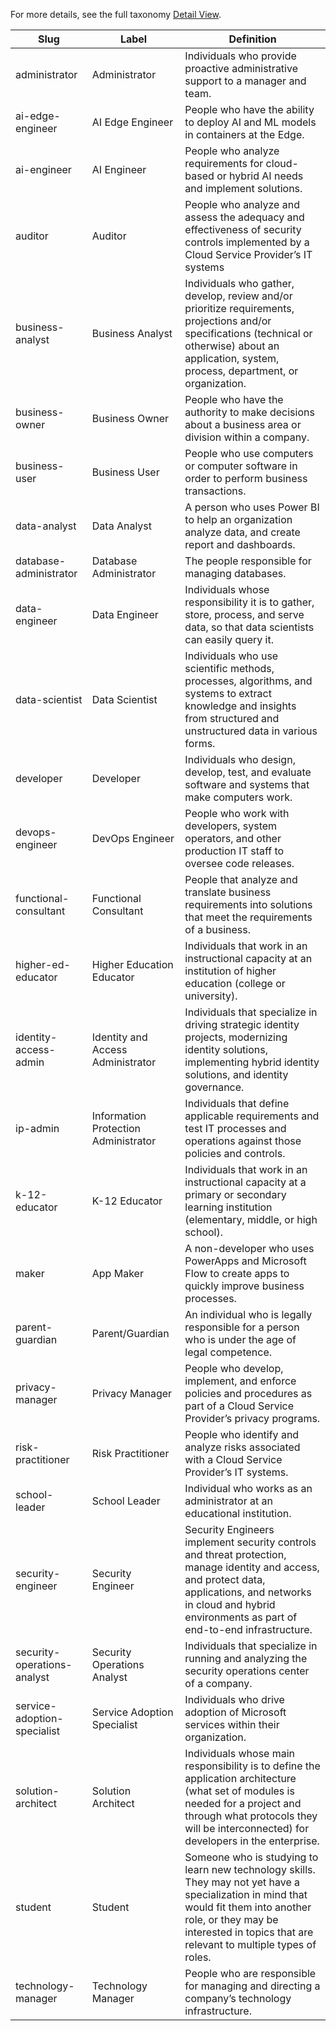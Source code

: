 For more details, see the full taxonomy [Detail View](https://taxonomyservice.azurefd.net/TaxonomyServiceAdminPage/#taxonomy/detail/2021-03-12T21:18:19.4132912Z!0a68a0fd-8b3a-4e07-b1e7-6b0cdd4582ab/role).

| Slug                        | Label                                | Definition                                                                                                                                                                                                                      |
|-----------------------------|--------------------------------------|---------------------------------------------------------------------------------------------------------------------------------------------------------------------------------------------------------------------------------|
| administrator               | Administrator                        | Individuals who provide proactive administrative support to a manager and team.                                                                                                                                                 |
| ai-edge-engineer            | AI Edge Engineer                     | People who have the ability to deploy AI and ML models in containers at the Edge.                                                                                                                                               |
| ai-engineer                 | AI Engineer                          | People who analyze requirements for cloud-based or hybrid AI needs and implement solutions.                                                                                                                                     |
| auditor                     | Auditor                              | People who analyze and assess the adequacy and effectiveness of security controls implemented by a Cloud Service Provider’s IT systems                                                                                          |
| business-analyst            | Business Analyst                     | Individuals who gather, develop, review and/or prioritize requirements, projections and/or specifications (technical or otherwise) about an application, system, process, department, or organization.                          |
| business-owner              | Business Owner                       | People who have the authority to make decisions about a business area or division within a company.                                                                                                                             |
| business-user               | Business User                        | People who use computers or computer software in order to perform business transactions.                                                                                                                                        |
| data-analyst                | Data Analyst                         | A person who uses Power BI to help an organization analyze data, and create report and dashboards.                                                                                                                              |
| database-administrator      | Database Administrator               | The people responsible for managing databases.                                                                                                                                                                                  |
| data-engineer               | Data Engineer                        | Individuals whose responsibility it is to gather, store, process, and serve data, so that data scientists can easily query it.                                                                                                  |
| data-scientist              | Data Scientist                       | Individuals who use scientific methods, processes, algorithms, and systems to extract knowledge and insights from structured and unstructured data in various forms.                                                            |
| developer                   | Developer                            | Individuals who design, develop, test, and evaluate software and systems that make computers work.                                                                                                                              |
| devops-engineer             | DevOps Engineer                      | People who work with developers, system operators, and other production IT staff to oversee code releases.                                                                                                                      |
| functional-consultant       | Functional Consultant                | People that analyze and translate business requirements into solutions that meet the requirements of a business.                                                                                                                |
| higher-ed-educator          | Higher Education Educator            | Individuals that work in an instructional capacity at an institution of higher education (college or university).                                                                                                               |
| identity-access-admin       | Identity and Access Administrator    | Individuals that specialize in driving strategic identity projects, modernizing identity solutions, implementing hybrid identity solutions, and identity governance.                                                            |
| ip-admin                    | Information Protection Administrator | Individuals that define applicable requirements and test IT processes and operations against those policies and controls.                                                                                                       |
| k-12-educator               | K-12 Educator                        | Individuals that work in an instructional capacity at a primary or secondary learning institution (elementary, middle, or high school).                                                                                         |
| maker                       | App Maker                            | A non-developer who uses PowerApps and Microsoft Flow to create apps to quickly improve business processes.                                                                                                                     |
| parent-guardian             | Parent/Guardian                      | An individual who is legally responsible for a person who is under the age of legal competence.                                                                                                                                 |
| privacy-manager             | Privacy Manager                      | People who develop, implement, and enforce policies and procedures as part of a Cloud Service Provider’s privacy programs.                                                                                                      |
| risk-practitioner           | Risk Practitioner                    | People who identify and analyze risks associated with a Cloud Service Provider’s IT systems.                                                                                                                                    |
| school-leader               | School Leader                        | Individual who works as an administrator at an educational institution.                                                                                                                                                         |
| security-engineer           | Security Engineer                    | Security Engineers implement security controls and threat protection, manage identity and access, and protect data, applications, and networks in cloud and hybrid environments as part of end-to-end infrastructure.           |
| security-operations-analyst | Security Operations Analyst          | Individuals that specialize in running and analyzing the security operations center of a company.                                                                                                                               |
| service-adoption-specialist | Service Adoption Specialist          | Individuals who drive adoption of Microsoft services within their organization.                                                                                                                                                 |
| solution-architect          | Solution Architect                   | Individuals whose main responsibility is to define the application architecture (what set of modules is needed for a project and through what protocols they will be interconnected) for developers in the enterprise.          |
| student                     | Student                              | Someone who is studying to learn new technology skills. They may not yet have a specialization in mind that would fit them into another role, or they may be interested in topics that are relevant to multiple types of roles. |
| technology-manager          | Technology Manager                   | People who are responsible for managing and directing a company’s technology infrastructure.                                                                                                                                    |

